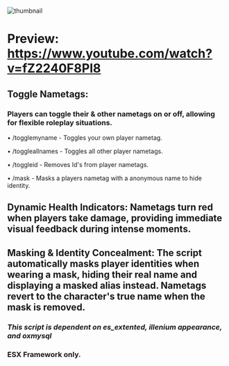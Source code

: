 ![thumbnail](https://github.com/user-attachments/assets/2eac5746-1d60-4a93-b3f8-b8c5ed3cf4a9)

# Preview: https://www.youtube.com/watch?v=fZ2240F8Pl8

## Toggle Nametags: 
### Players can toggle their & other nametags on or off, allowing for flexible roleplay situations.

• /togglemyname - Toggles your own player nametag.

• /toggleallnames - Toggles all other player nametags.

• /toggleid - Removes Id's from player nametags.

• /mask - Masks a players nametag with a anonymous name to hide identity.

## Dynamic Health Indicators: Nametags turn red when players take damage, providing immediate visual feedback during intense moments.

## Masking & Identity Concealment: The script automatically masks player identities when wearing a mask, hiding their real name and displaying a masked alias instead. Nametags revert to the character's true name when the mask is removed.

### *This script is dependent on es_extented, illenium appearance, and oxmysql*

### ESX Framework only.
